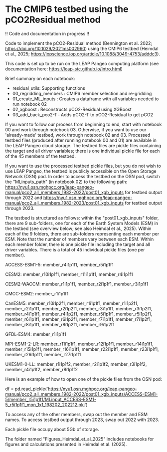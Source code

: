 # The CMIP6 testbed using the pCO2Residual method

!! Code and documentation in progress !!

Code to implement the pCO2-Residual method (Bennington et al. 2022; https://doi.org/10.1029/2021ms002960) using the CMIP6 testbed (Heimdal et al., 2025; https://iopscience.iop.org/article/10.1088/3049-4753/adddc3).  

This code is set up to be run on the LEAP Pangeo computing platform (see documentation here: https://leap-stc.github.io/intro.html)

Brief summary on each notebook:
- residual_utils: Supporting functions
- 00_regridding_members : CMIP6 member selection and re-gridding 
- 01_create_ML_inputs : Creates a dataframe with all variables needed to run notebook 02
- 02_xgboost : Reconstructs pCO2-Residual using XGBoost
- 03_add_back_pco2-T : Adds pCO2-T to pCO2-Residual to get pCO2

If you want to follow our process from beginning to end, start with notebook 00 and work through notebook 03. Otherwise, if you want to use our 'already-made' testbed, work through notebook 02 and 03. Processed testbed files (produced after running notebook 00 and 01) are available in the LEAP Pangeo cloud storage. The testbed files are pickle files containing the target and all driver variables; there is one individual pickle file for each of the 45 members of the testbed. 

If you want to use the processed testbed pickle files, but you do not wish to use LEAP Pangeo, the testbed is publicly accessible on the Open Storage Network (OSN) pod. In order to access the testbed on the OSN pod, switch the "MLinputs_path" (in notebook 02) to the following path: https://nyu1.osn.mghpcc.org/leap-pangeo-manual/pco2_all_members_1982-2022/post01_xgb_inputs for testbed output through 2022 and https://nyu1.osn.mghpcc.org/leap-pangeo-manual/pco2_all_members_1982-2023/post01_xgb_inputs for testbed output through 2023. 

The testbed is structured as follows: within the "post01_xgb_inputs" folder, there are 9 sub-folders, one for each of the Earth System Models (ESM) in the testbed (see overview below; see also Heimdal et al., 2025). Within each of the 9 folders, there are sub-folders representing each member per ESM. Note that the number of members vary between each ESM. Within each member folder, there is one pickle file including the target and all driver variables. There is a total of 45 individual pickle files (one per member). 

ACCESS-ESM1-5:
  member_r4i1p1f1,
  member_r5i1p1f1

CESM2:
  member_r10i1p1f1,
  member_r11i1p1f1,
  member_r4i1p1f1

CESM2-WACCM:
  member_r1i1p1f1,
  member_r2i1p1f1,
  member_r3i1p1f1

CMCC-ESM2:
  member_r1i1p1f1

CanESM5:
  member_r10i1p2f1,
  member_r1i1p1f1,
  member_r1i1p2f1,
  member_r2i1p1f1,
  member_r2i1p2f1,
  member_r3i1p1f1,
  member_r3i1p2f1,
  member_r4i1p1f1,
  member_r4i1p2f1,
  member_r5i1p1f1,
  member_r5i1p2f1,
  member_r6i1p1f1,
  member_r6i1p2f1,
  member_r7i1p1f1,
  member_r7i1p2f1,
  member_r8i1p1f1,
  member_r8i1p2f1,
  member_r9i1p2f1

GFDL-ESM4:
  member_r1i1p1f1

MPI-ESM1-2-LR:
  member_r11i1p1f1,
  member_r12i1p1f1,
  member_r14i1p1f1,
  member_r15i1p1f1,
  member_r16i1p1f1,
  member_r22i1p1f1,
  member_r23i1p1f1,
  member_r26i1p1f1,
  member_r27i1p1f1

UKESM1-0-LL:
  member_r1i1p1f2,
  member_r2i1p1f2,
  member_r3i1p1f2,
  member_r4i1p1f2,
  member_r8i1p1f2

Here is an example of how to open one of the pickle files from the OSN pod:

df = pd.read_pickle('https://nyu1.osn.mghpcc.org/leap-pangeo-manual/pco2_all_members_1982-2022/post01_xgb_inputs/ACCESS-ESM1-5/member_r5i1p1f1/MLinput_ACCESS-ESM1-5_r5i1p1f1_mon_1x1_198202_202212.pkl')

To access any of the other members, swap out the member and ESM names. To access testbed output through 2023, swap out 2022 with 2023. 

Each pickle file occupy about 5Gb of storage.

The folder named "Figures_Heimdal_et_al_2025" includes notebooks for figures and calculations presented in Heimdal et al. (2025).
